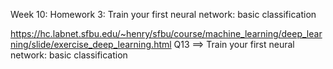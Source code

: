 Week 10: Homework 3: Train your first neural network: basic classification

https://hc.labnet.sfbu.edu/~henry/sfbu/course/machine_learning/deep_learning/slide/exercise_deep_learning.html Q13 ==> Train your first neural network: basic classification
